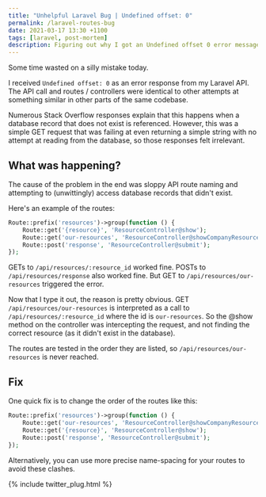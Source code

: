 ```yaml
---
title: "Unhelpful Laravel Bug | Undefined offset: 0"
permalink: /laravel-routes-bug
date: 2021-03-17 13:30 +1100
tags: [laravel, post-mortem]
description: Figuring out why I got an Undefined offset 0 error message in Laravel when all online sources suggested irrelevant causes
---
```


Some time wasted on a silly mistake today.

I received `Undefined offset: 0` as an error response from my Laravel API. The API call and routes / controllers were identical to other attempts at something similar in other parts of the same codebase.

Numerous Stack Overflow responses explain that this happens when a database record that does not exist is referenced. However, this was a simple GET request that was failing at even returning a simple string with no attempt at reading from the database, so those responses felt irrelevant.

## What was happening?

The cause of the problem in the end was sloppy API route naming and attempting to (unwittingly) access database records that didn't exist.

Here's an example of the routes:

```php
Route::prefix('resources')->group(function () {
    Route::get('{resource}', 'ResourceController@show');
    Route::get('our-resources', 'ResourceController@showCompanyResources');
    Route::post('response', 'ResourceController@submit');
});

```

GETs to `/api/resources/:resource_id` worked fine.
POSTs to `/api/resources/response` also worked fine.
But GET to `/api/resources/our-resources` triggered the error.

Now that I type it out, the reason is pretty obvious. GET `/api/resources/our-resources` is interpreted as a call to `/api/resources/:resource_id` where the id is `our-resources`. So the @show method on the controller was intercepting the request, and not finding the correct resource (as it didn't exist in the database).

The routes are tested in the order they are listed, so `/api/resources/our-resources` is never reached.

## Fix

One quick fix is to change the order of the routes like this:

```php
Route::prefix('resources')->group(function () {
    Route::get('our-resources', 'ResourceController@showCompanyResources');
    Route::get('{resource}', 'ResourceController@show');
    Route::post('response', 'ResourceController@submit');
});

```

Alternatively, you can use more precise name-spacing for your routes to avoid these clashes.

{% include twitter_plug.html %}
